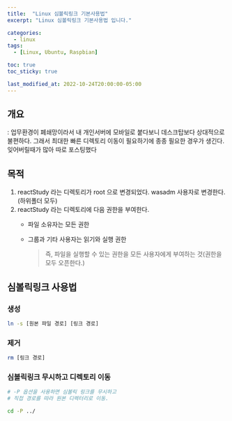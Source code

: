 ```yaml
---
title:  "Linux 심볼릭링크 기본사용법"
excerpt: "Linux 심볼릭링크 기본사용법 입니다."

categories:
  - linux
tags:
  - [Linux, Ubuntu, Raspbian]

toc: true
toc_sticky: true

last_modified_at: 2022-10-24T20:00:00-05:00
---
```


##  개요
: 업무환경이 폐쇄망이라서 내 개인서버에 모바일로 붙다보니 데스크탑보다 상대적으로 불편하다. 그래서 최대한 빠른 디렉토리 이동이 필요하기에 종종 필요한 경우가 생긴다. 잊어버릴때가 많아 따로 포스팅했다

## 목적
1. reactStudy 라는 디렉토리가 root 으로 변경되었다. wasadm 사용자로 변경한다.(하위폴더 모두)
2. reactStudy 라는 디렉토리에 다음 권한을 부여한다.
    - 파일 소유자는 모든 권한
    - 그룹과 기타 사용자는 읽기와 실행 권한

      > 즉, 파일을 실행할 수 있는 권한을 모든 사용자에게 부여하는 것(권한을 모두 오픈한다.)

## 심볼릭링크 사용법
### 생성
```bash
ln -s [원본 파일 경로] [링크 경로]

```

### 제거
```bash
rm [링크 경로]

```

### 심볼릭링크 무시하고 디렉토리 이동
```bash
# -P 옵션을 사용하면 심볼릭 링크를 무시하고 
# 직접 경로를 따라 원본 디렉터리로 이동.

cd -P ../ 

```